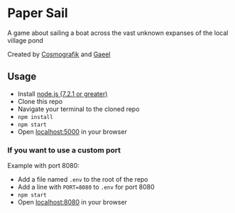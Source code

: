 # Paper Sail

A game about sailing a boat across the vast unknown expanses of the local village pond

Created by [Cosmografik](http://cosmografik.fr/) and [Gaeel](http://spaceshipsin.space/)

## Usage

* Install [node.js (7.2.1 or greater)](https://nodejs.org/en/)
* Clone this repo
* Navigate your terminal to the cloned repo
* `npm install`
* `npm start`
* Open [localhost:5000](http://localhost:8000) in your browser

### If you want to use a custom port

Example with port 8080:

* Add a file named `.env` to the root of the repo
* Add a line with `PORT=8080` to `.env` for port 8080
* `npm start`
* Open [localhost:8080](http://localhost:8080) in your browser
